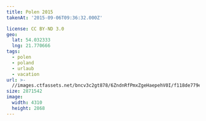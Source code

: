 ```yaml
---
title: Polen 2015
takenAt: '2015-09-06T09:36:32.000Z'

license: CC BY-ND 3.0
geo:
  lat: 54.032333
  lng: 21.770666
tags:
  - polen
  - poland
  - urlaub
  - vacation
url: >-
  //images.ctfassets.net/bncv3c2gt878/6ZndnRfPmxZgeHaepehV0I/f118de779e63d3772a554dada7f8195e/polen-2015_25656919890_o
size: 2871542
image:
  width: 4310
  height: 2868
---
```

